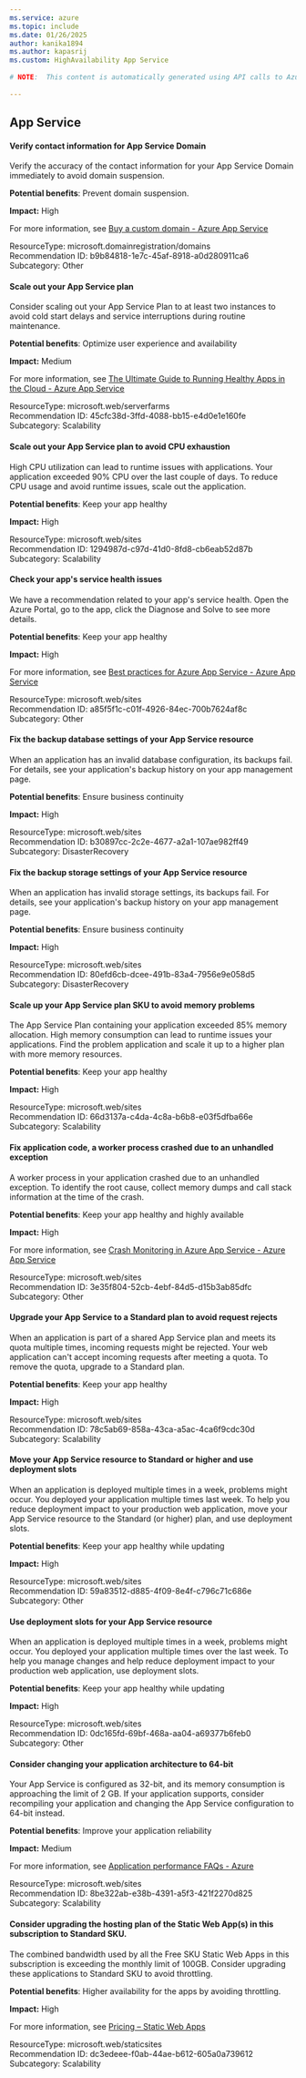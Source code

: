 ```yaml
---
ms.service: azure
ms.topic: include
ms.date: 01/26/2025
author: kanika1894
ms.author: kapasrij
ms.custom: HighAvailability App Service
  
# NOTE:  This content is automatically generated using API calls to Azure. Any edits made on these files will be overwritten in the next run of the script. 
  
---
```

  
## App Service  
  
<!--b9b84818-1e7c-45af-8918-a0d280911ca6_begin-->

#### Verify contact information for App Service Domain  
  
Verify the accuracy of the contact information for your App Service Domain immediately to avoid domain suspension.  
  
**Potential benefits**: Prevent domain suspension.  

**Impact:** High
  
For more information, see [Buy a custom domain - Azure App Service ](https://go.microsoft.com/fwlink/?linkid=2285392)  

ResourceType: microsoft.domainregistration/domains  
Recommendation ID: b9b84818-1e7c-45af-8918-a0d280911ca6  
Subcategory: Other

<!--b9b84818-1e7c-45af-8918-a0d280911ca6_end-->

<!--45cfc38d-3ffd-4088-bb15-e4d0e1e160fe_begin-->

#### Scale out your App Service plan  
  
Consider scaling out your App Service Plan to at least two instances to avoid cold start delays and service interruptions during routine maintenance.  
  
**Potential benefits**: Optimize user experience and availability  

**Impact:** Medium
  
For more information, see [The Ultimate Guide to Running Healthy Apps in the Cloud - Azure App Service](https://aka.ms/appsvcnuminstances)  

ResourceType: microsoft.web/serverfarms  
Recommendation ID: 45cfc38d-3ffd-4088-bb15-e4d0e1e160fe  
Subcategory: Scalability

<!--45cfc38d-3ffd-4088-bb15-e4d0e1e160fe_end-->

<!--1294987d-c97d-41d0-8fd8-cb6eab52d87b_begin-->

#### Scale out your App Service plan to avoid CPU exhaustion  
  
High CPU utilization can lead to runtime issues with applications. Your application exceeded 90% CPU over the last couple of days. To reduce CPU usage and avoid runtime issues, scale out the application.  
  
**Potential benefits**: Keep your app healthy  

**Impact:** High
  
  

ResourceType: microsoft.web/sites  
Recommendation ID: 1294987d-c97d-41d0-8fd8-cb6eab52d87b  
Subcategory: Scalability

<!--1294987d-c97d-41d0-8fd8-cb6eab52d87b_end-->

<!--a85f5f1c-c01f-4926-84ec-700b7624af8c_begin-->

#### Check your app's service health issues  
  
We have a recommendation related to your app's service health. Open the Azure Portal, go to the app, click the Diagnose and Solve to see more details.  
  
**Potential benefits**: Keep your app healthy  

**Impact:** High
  
For more information, see [Best practices for Azure App Service - Azure App Service ](/azure/app-service/app-service-best-practices)  

ResourceType: microsoft.web/sites  
Recommendation ID: a85f5f1c-c01f-4926-84ec-700b7624af8c  
Subcategory: Other

<!--a85f5f1c-c01f-4926-84ec-700b7624af8c_end-->

<!--b30897cc-2c2e-4677-a2a1-107ae982ff49_begin-->

#### Fix the backup database settings of your App Service resource  
  
When an application has an invalid database configuration, its backups fail. For details, see your application's backup history on your app management page.  
  
**Potential benefits**: Ensure business continuity  

**Impact:** High
  
  

ResourceType: microsoft.web/sites  
Recommendation ID: b30897cc-2c2e-4677-a2a1-107ae982ff49  
Subcategory: DisasterRecovery

<!--b30897cc-2c2e-4677-a2a1-107ae982ff49_end-->

<!--80efd6cb-dcee-491b-83a4-7956e9e058d5_begin-->

#### Fix the backup storage settings of your App Service resource  
  
When an application has invalid storage settings, its backups fail. For details, see your application's backup history on your app management page.  
  
**Potential benefits**: Ensure business continuity  

**Impact:** High
  
  

ResourceType: microsoft.web/sites  
Recommendation ID: 80efd6cb-dcee-491b-83a4-7956e9e058d5  
Subcategory: DisasterRecovery

<!--80efd6cb-dcee-491b-83a4-7956e9e058d5_end-->

<!--66d3137a-c4da-4c8a-b6b8-e03f5dfba66e_begin-->

#### Scale up your App Service plan SKU to avoid memory problems  
  
The App Service Plan containing your application exceeded 85% memory allocation. High memory consumption can lead to runtime issues your applications. Find the problem application and  scale it up to a higher plan with more memory resources.  
  
**Potential benefits**: Keep your app healthy  

**Impact:** High
  
  

ResourceType: microsoft.web/sites  
Recommendation ID: 66d3137a-c4da-4c8a-b6b8-e03f5dfba66e  
Subcategory: Scalability

<!--66d3137a-c4da-4c8a-b6b8-e03f5dfba66e_end-->

<!--3e35f804-52cb-4ebf-84d5-d15b3ab85dfc_begin-->

#### Fix application code, a worker process crashed due to an unhandled exception  
  
A worker process in your application crashed due to an unhandled exception. To identify the root cause, collect memory dumps and call stack information at the time of the crash.  
  
**Potential benefits**: Keep your app healthy and highly available  

**Impact:** High
  
For more information, see [Crash Monitoring in Azure App Service - Azure App Service](https://aka.ms/appsvcproactivecrashmonitoring)  

ResourceType: microsoft.web/sites  
Recommendation ID: 3e35f804-52cb-4ebf-84d5-d15b3ab85dfc  
Subcategory: Other

<!--3e35f804-52cb-4ebf-84d5-d15b3ab85dfc_end-->

<!--78c5ab69-858a-43ca-a5ac-4ca6f9cdc30d_begin-->

#### Upgrade your App Service to a Standard plan to avoid request rejects  
  
When an application is part of a shared App Service plan and meets its quota multiple times, incoming requests might be rejected. Your web application can't accept incoming requests after meeting a quota. To remove the quota, upgrade to a Standard plan.  
  
**Potential benefits**: Keep your app healthy  

**Impact:** High
  
  

ResourceType: microsoft.web/sites  
Recommendation ID: 78c5ab69-858a-43ca-a5ac-4ca6f9cdc30d  
Subcategory: Scalability

<!--78c5ab69-858a-43ca-a5ac-4ca6f9cdc30d_end-->

<!--59a83512-d885-4f09-8e4f-c796c71c686e_begin-->

#### Move your App Service resource to Standard or higher and use deployment slots  
  
When an application is deployed multiple times in a week, problems might occur. You deployed your application multiple times last week. To help you reduce deployment impact to your production web application, move your App Service resource to the Standard (or higher) plan, and use deployment slots.  
  
**Potential benefits**: Keep your app healthy while updating  

**Impact:** High
  
  

ResourceType: microsoft.web/sites  
Recommendation ID: 59a83512-d885-4f09-8e4f-c796c71c686e  
Subcategory: Other

<!--59a83512-d885-4f09-8e4f-c796c71c686e_end-->

<!--0dc165fd-69bf-468a-aa04-a69377b6feb0_begin-->

#### Use deployment slots for your App Service resource  
  
When an application is deployed multiple times in a week, problems might occur. You deployed your application multiple times over the last week. To help you manage changes and help reduce deployment impact to your production web application, use deployment slots.  
  
**Potential benefits**: Keep your app healthy while updating  

**Impact:** High
  
  

ResourceType: microsoft.web/sites  
Recommendation ID: 0dc165fd-69bf-468a-aa04-a69377b6feb0  
Subcategory: Other

<!--0dc165fd-69bf-468a-aa04-a69377b6feb0_end-->

<!--8be322ab-e38b-4391-a5f3-421f2270d825_begin-->

#### Consider changing your application architecture to 64-bit  
  
Your App Service is configured as 32-bit, and its memory consumption is approaching the limit of 2 GB. If your application supports, consider recompiling your application and changing the App Service configuration to 64-bit instead.  
  
**Potential benefits**: Improve your application reliability  

**Impact:** Medium
  
For more information, see [Application performance FAQs - Azure ](https://aka.ms/appsvc32bit)  

ResourceType: microsoft.web/sites  
Recommendation ID: 8be322ab-e38b-4391-a5f3-421f2270d825  
Subcategory: Scalability

<!--8be322ab-e38b-4391-a5f3-421f2270d825_end-->

<!--dc3edeee-f0ab-44ae-b612-605a0a739612_begin-->

#### Consider upgrading the hosting plan of the Static Web App(s) in this subscription to Standard SKU.  
  
The combined bandwidth used by all the Free SKU Static Web Apps in this subscription is exceeding the monthly limit of 100GB. Consider upgrading these applications to Standard SKU to avoid throttling.  
  
**Potential benefits**: Higher availability for the apps by avoiding throttling.  

**Impact:** High
  
For more information, see [Pricing – Static Web Apps ](https://azure.microsoft.com/pricing/details/app-service/static/)  

ResourceType: microsoft.web/staticsites  
Recommendation ID: dc3edeee-f0ab-44ae-b612-605a0a739612  
Subcategory: Scalability

<!--dc3edeee-f0ab-44ae-b612-605a0a739612_end-->

<!--articleBody-->
